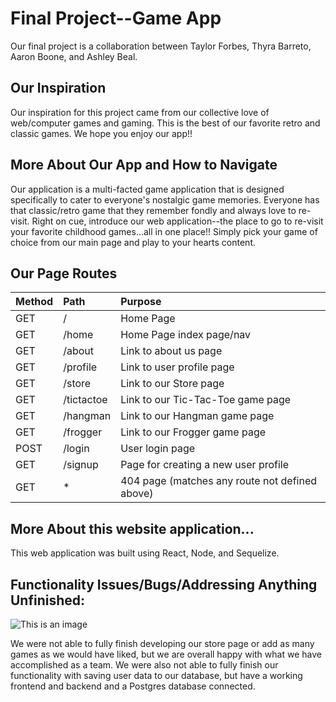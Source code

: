 # Final Project--Game App

Our final project is a collaboration between Taylor Forbes, Thyra Barreto, Aaron Boone, and Ashley Beal.
## Our Inspiration

Our inspiration for this project came from our collective love of web/computer games and gaming.  This is the best of our favorite retro and classic games.  We hope you enjoy our app!!


## More About Our App and How to Navigate

Our application is a multi-facted game application that is designed specifically to cater to everyone's nostalgic game memories.  Everyone has that classic/retro game that they remember fondly and always love to re-visit.  Right on cue, introduce our web application--the place to go to re-visit your favorite childhood games...all in one place!!  Simply pick your game of choice from our main page and play to your hearts content.
## Our Page Routes

| Method        | Path                           | Purpose                                          |
| :------------ | :--------------------------    | :----------------------------------------------- |        
| GET           | /                              | Home Page                                        |
| GET           | /home                          | Home Page index page/nav                         |
| GET           | /about                         | Link to about us page                            |
| GET           | /profile                       | Link to user profile page                        |
| GET           | /store                         | Link to our Store page                           |
| GET           | /tictactoe                     | Link to our Tic-Tac-Toe game page                |
| GET           | /hangman                       | Link to our Hangman game page                    |
| GET           | /frogger                       | Link to our Frogger game page                    |
| POST          | /login                         | User login page                                  |
| GET           | /signup                        | Page for creating a new user profile             | 
| GET           | *                              | 404 page (matches any route not defined above)   |



## More About this website application...
This web application was built using React, Node, and Sequelize.
## Functionality Issues/Bugs/Addressing Anything Unfinished:
![This is an image](https://encrypted-tbn0.gstatic.com/images?q=tbn:ANd9GcQ6umsqQkLMdf5QxPkIGR0dH_wegJVc0o-xog&usqp=CAU)

We were not able to fully finish developing our store page or add as many games as we would have liked, but we are overall happy with what we have accomplished as a team. We were also not able to fully finish our functionality with saving user data to our database, but have a working frontend and backend and a Postgres database connected.